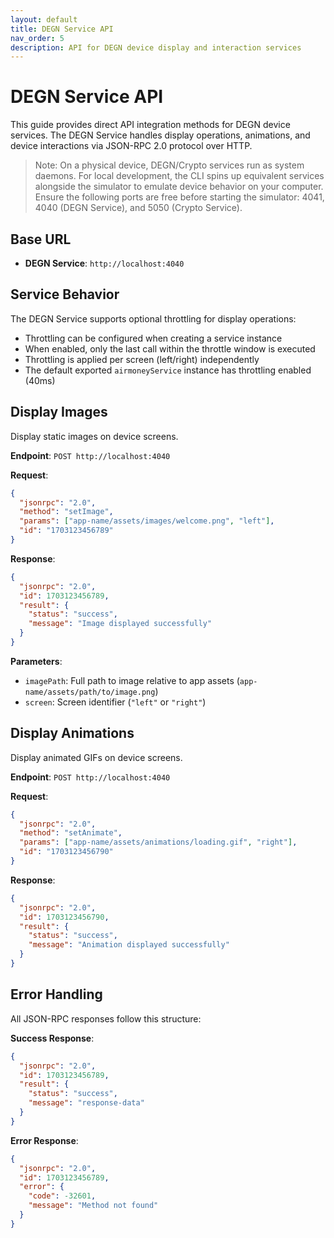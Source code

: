 ```yaml
---
layout: default
title: DEGN Service API
nav_order: 5
description: API for DEGN device display and interaction services
---
```


# DEGN Service API

This guide provides direct API integration methods for DEGN device services. The DEGN Service handles display operations, animations, and device interactions via JSON-RPC 2.0 protocol over HTTP.

> Note: On a physical device, DEGN/Crypto services run as system daemons. For local development, the CLI spins up equivalent services alongside the simulator to emulate device behavior on your computer. Ensure the following ports are free before starting the simulator: 4041, 4040 (DEGN Service), and 5050 (Crypto Service).

## Base URL

- **DEGN Service**: `http://localhost:4040`

## Service Behavior

The DEGN Service supports optional throttling for display operations:
- Throttling can be configured when creating a service instance
- When enabled, only the last call within the throttle window is executed
- Throttling is applied per screen (left/right) independently
- The default exported `airmoneyService` instance has throttling enabled (40ms)

## Display Images

Display static images on device screens.

**Endpoint**: `POST http://localhost:4040`

**Request**:
```json
{
  "jsonrpc": "2.0",
  "method": "setImage",
  "params": ["app-name/assets/images/welcome.png", "left"],
  "id": "1703123456789"
}
```

**Response**:
```json
{
  "jsonrpc": "2.0",
  "id": 1703123456789,
  "result": {
    "status": "success",
    "message": "Image displayed successfully"
  }
}
```

**Parameters**:
- `imagePath`: Full path to image relative to app assets (`app-name/assets/path/to/image.png`)
- `screen`: Screen identifier (`"left"` or `"right"`)

## Display Animations

Display animated GIFs on device screens.

**Endpoint**: `POST http://localhost:4040`

**Request**:
```json
{
  "jsonrpc": "2.0",
  "method": "setAnimate",
  "params": ["app-name/assets/animations/loading.gif", "right"],
  "id": "1703123456790"
}
```

**Response**:
```json
{
  "jsonrpc": "2.0",
  "id": 1703123456790,
  "result": {
    "status": "success",
    "message": "Animation displayed successfully"
  }
}
```

## Error Handling

All JSON-RPC responses follow this structure:

**Success Response**:
```json
{
  "jsonrpc": "2.0",
  "id": 1703123456789,
  "result": {
    "status": "success",
    "message": "response-data"
  }
}
```

**Error Response**:
```json
{
  "jsonrpc": "2.0",
  "id": 1703123456789,
  "error": {
    "code": -32601,
    "message": "Method not found"
  }
}
```
